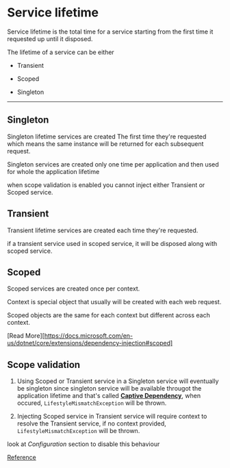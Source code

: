 # Service lifetime

Service lifetime is the total time for a service starting from the first time it requested up until it disposed.

The lifetime of a service can be either

* Transient

* Scoped

* Singleton

---

## Singleton

Singleton lifetime services are created The first time they're requested which means the same instance will be returned for each subsequent request.

Singleton services are created only one time per application and then used for whole the application lifetime

when scope validation is enabled you cannot inject either Transient or Scoped service.

## Transient

Transient lifetime services are created each time they're requested.

if a transient service used in scoped service, it will be disposed along with scoped service.

## Scoped

Scoped services are created once per context.

Context is special object that usually will be created with each web request.

Scoped objects are the same for each context but different across each context.

[Read More][https://docs.microsoft.com/en-us/dotnet/core/extensions/dependency-injection#scoped]

## Scope validation

1. Using Scoped or Transient service in a Singleton service will eventually be singleton since singleton service will be available througot the application lifetime and that's called [**Captive Dependency**](https://blog.ploeh.dk/2014/06/02/captive-dependency/), when occured,  `LifestyleMismatchException` will be thrown.

2. Injecting Scoped service in Transient service will require context to resolve the Transient service, if no context provided,  `LifestyleMismatchException` will be thrown.

look at *Configuration* section to disable this behaviour

[Reference](https://docs.microsoft.com/en-us/dotnet/core/extensions/dependency-injection)
